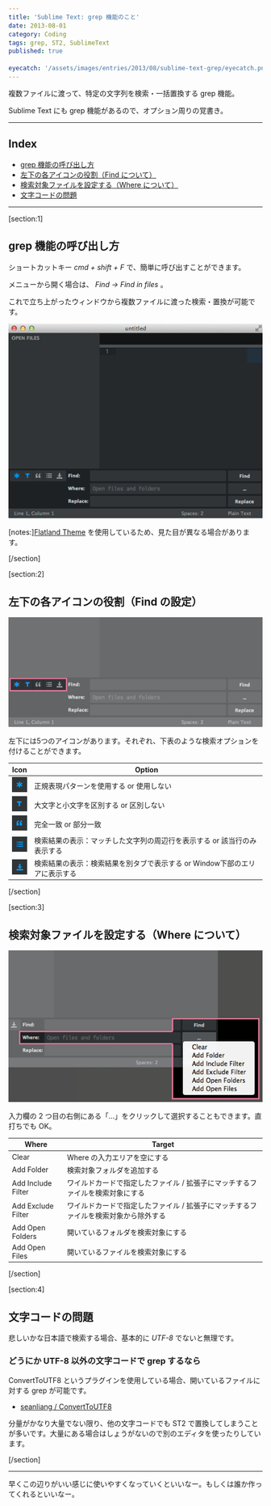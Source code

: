 ```yaml
---
title: 'Sublime Text: grep 機能のこと'
date: 2013-08-01
category: Coding
tags: grep, ST2, SublimeText
published: true

eyecatch: '/assets/images/entries/2013/08/sublime-text-grep/eyecatch.png'
---
```


複数ファイルに渡って、特定の文字列を検索・一括置換する grep 機能。

Sublime Text にも grep 機能があるので、オプション周りの覚書き。

---

## Index

- [grep 機能の呼び出し方](#p1)
- [左下の各アイコンの役割（Find について）](#p2)
- [検索対象ファイルを設定する（Where について）](#p3)
- [文字コードの問題](#p4)

---

[section:1]

## grep 機能の呼び出し方

ショートカットキー *cmd + shift + F* で、簡単に呼び出すことができます。

メニューから開く場合は、 *Find -> Find in files* 。

これで立ち上がったウィンドウから複数ファイルに渡った検索・置換が可能です。

![Sublime Text: grep](/assets/images/entries/2013/08/sublime-text-grep/01.png)

[notes:][Flatland Theme](https://github.com/thinkpixellab/flatland) を使用しているため、見た目が異なる場合があります。

[/section]

[section:2]

## 左下の各アイコンの役割（Find の設定）

![Sublime Text: grep](/assets/images/entries/2013/08/sublime-text-grep/02.png)

左下には5つのアイコンがあります。それぞれ、下表のような検索オプションを付けることができます。

| Icon                   | Option                                              |
| :--------------------: | --------------------------------------------------- |
| ![](/assets/images/entries/2013/08/sublime-text-grep/icon_1.png) | 正規表現パターンを使用する or 使用しない |
| ![](/assets/images/entries/2013/08/sublime-text-grep/icon_2.png) | 大文字と小文字を区別する or 区別しない |
| ![](/assets/images/entries/2013/08/sublime-text-grep/icon_3.png) | 完全一致 or 部分一致 |
| ![](/assets/images/entries/2013/08/sublime-text-grep/icon_4.png) | 検索結果の表示：マッチした文字列の周辺行を表示する or 該当行のみ表示する |
| ![](/assets/images/entries/2013/08/sublime-text-grep/icon_5.png) | 検索結果の表示：検索結果を別タブで表示する or Window下部のエリアに表示する |

[/section]

[section:3]

## 検索対象ファイルを設定する（Where について）

![Sublime Text: grep](/assets/images/entries/2013/08/sublime-text-grep/03.png)

入力欄の 2 つ目の右側にある「...」をクリックして選択することもできます。直打ちでも OK。

| Where              | Target                                                  |
| ------------------ | ------------------------------------------------------- |
| Clear              | Where の入力エリアを空にする |
| Add Folder         | 検索対象フォルダを追加する |
| Add Include Filter | ワイルドカードで指定したファイル / 拡張子にマッチするファイルを検索対象にする |
| Add Exclude Filter | ワイルドカードで指定したファイル / 拡張子にマッチするファイルを検索対象から除外する |
| Add Open Folders   | 開いているフォルダを検索対象にする |
| Add Open Files     | 開いているファイルを検索対象にする |

[/section]

[section:4]

## 文字コードの問題

悲しいかな日本語で検索する場合、基本的に _UTF-8_ でないと無理です。

### どうにか UTF-8 以外の文字コードで grep するなら

ConvertToUTF8 というプラグインを使用している場合、開いているファイルに対する grep が可能です。

- [seanliang / ConvertToUTF8](https://github.com/seanliang/ConvertToUTF8)

分量がかなり大量でない限り、他の文字コードでも ST2 で置換してしまうことが多いです。大量にある場合はしょうがないので別のエディタを使ったりしています。

[/section]

---

早くこの辺りがいい感じに使いやすくなっていくといいなー。もしくは誰か作ってくれるといいなー。

